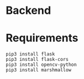 # Backend

# Requirements
```
pip3 install flask
pip3 install flask-cors
pip3 install opencv-python
pip3 install marshmallow
```

